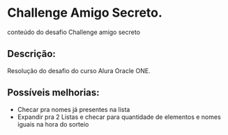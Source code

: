 # Challenge Amigo Secreto.
conteúdo do desafio Challenge amigo secreto 

## Descrição:
Resolução do desafio do curso Alura Oracle ONE. 

## Possíveis melhorias:
* Checar pra nomes já presentes na lista
* Expandir pra 2 Listas e checar para quantidade de elementos e nomes iguais na hora do sorteio

